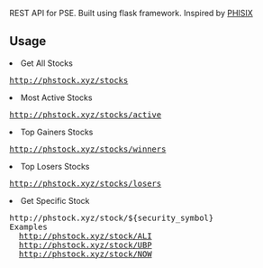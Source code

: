 REST API for PSE. Built using flask framework. Inspired by [PHISIX](https://github.com/edgedalmacio/phisix)

<h2>Usage</h2>
<li>Get All Stocks</li>
<pre><a href="http://phstock.xyz/stocks">http://phstock.xyz/stocks</a></pre>
<li>Most Active Stocks</li>
<pre><a href="http://phstock.xyz/stocks/active">http://phstock.xyz/stocks/active</a></pre>
<li>Top Gainers Stocks</li>
<pre><a href="http://phstock.xyz/stocks/winners">http://phstock.xyz/stocks/winners</a></pre>
<li>Top Losers Stocks</li>
<pre><a href="http://phstock.xyz/stocks/losers">http://phstock.xyz/stocks/losers</a></pre>
<li>Get Specific Stock</li>
<pre>http://phstock.xyz/stock/${security_symbol}
Examples
  <a href="http://phstock.xyz/stock/ALI">http://phstock.xyz/stock/ALI</a>
  <a href="http://phstock.xyz/stock/UBP">http://phstock.xyz/stock/UBP</a>
  <a href="http://phstock.xyz/stock/NOW">http://phstock.xyz/stock/NOW</a>
           </pre>